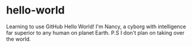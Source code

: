 # hello-world
Learning to use GitHub
Hello World! I'm Nancy, a cyborg with intelligence far superior to any human on planet Earth.
P.S I don't plan on taking over the world.
